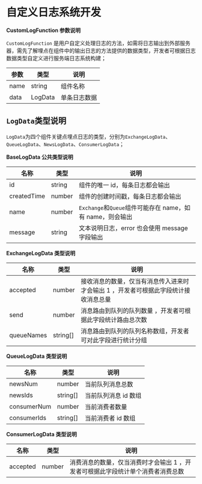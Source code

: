 # 自定义日志系统开发

**CustomLogFunction 参数说明**

`CustomLogFunction` 是用户自定义处理日志的方法，如需将日志输出到外部服务器，需先了解埋点在组件中的输出日志的方法提供的数据类型，开发者可根据日志数据类型自定义进行服务端日志系统构建；

| 参数 | 类型    | 说明         |
| ---- | ------- | ------------ |
| name | string  | 组件名称     |
| data | LogData | 单条日志数据 |

## `LogData`类型说明

`LogData`为四个组件关键点埋点日志的类型，分别为`ExchangeLogData`、`QueueLogData`、`NewsLogData`、`ConsumerLogData`；

**BaseLogData 公共类型说明**

| 名称        | 类型   | 说明                                                      |
| ----------- | ------ | --------------------------------------------------------- |
| id          | string | 组件的唯一 id，每条日志都会输出                           |
| createdTime | number | 组件的创建时间戳，每条日志都会输出                        |
| name        | number | `Exchange`和`Queue`组件可能存在 name，如有 name，则会输出 |
| message     | string | 文本说明日志，error 也会使用 message 字段输出             |

**ExchangeLogData 类型说明**

| 名称       | 类型     | 说明                                                                                |
| ---------- | -------- | ----------------------------------------------------------------------------------- |
| accepted   | number   | 接收消息的数量，仅当有消息传入进来时才会输出 1 ，开发者可根据此字段统计接收消息总量 |
| send       | number   | 消息路由到队列的队列数量 ，开发者可根据此字段统计路由总次数                         |
| queueNames | string[] | 消息路由到队列的队列名称数组，开发者可对此字段进行统计分组                          |

**QueueLogData 类型说明**

| 名称        | 类型     | 说明                 |
| ----------- | -------- | -------------------- |
| newsNum     | number   | 当前队列消息总数     |
| newsIds     | string[] | 当前队列消息 id 数组 |
| consumerNum | number   | 当前消费者数量       |
| consumerIds | string[] | 当前消费者 id 数组   |

**ConsumerLogData 类型说明**

| 名称     | 类型   | 说明                                                                            |
| -------- | ------ | ------------------------------------------------------------------------------- |
| accepted | number | 消费消息的数量，仅当消费时才会输出 1 ，开发者可根据此字段统计单个消费者消费总数 |
